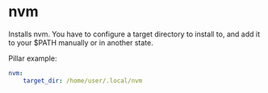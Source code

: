 nvm
===

Installs nvm. You have to configure a target directory to install to, and add it to your $PATH manually or in another state.

Pillar example:

```yaml
nvm:
    target_dir: /home/user/.local/nvm
```
